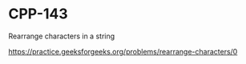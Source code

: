 # CPP-143
Rearrange characters in a string



https://practice.geeksforgeeks.org/problems/rearrange-characters/0
